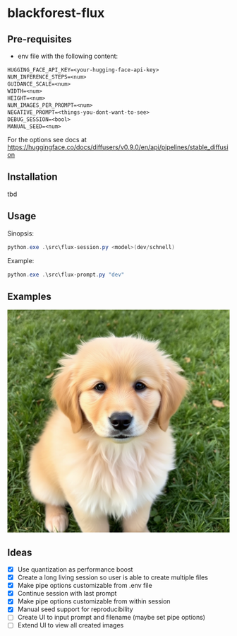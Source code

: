 # blackforest-flux

## Pre-requisites
- env file with the following content:
```env
HUGGING_FACE_API_KEY=<your-hugging-face-api-key>
NUM_INFERENCE_STEPS=<num>
GUIDANCE_SCALE=<num>
WIDTH=<num>
HEIGHT=<num>
NUM_IMAGES_PER_PROMPT=<num>
NEGATIVE_PROMPT=<things-you-dont-want-to-see>
DEBUG_SESSION=<bool>
MANUAL_SEED=<num>
```
For the options see docs at https://huggingface.co/docs/diffusers/v0.9.0/en/api/pipelines/stable_diffusion

## Installation
tbd

## Usage

Sinopsis:
```powershell
python.exe .\src\flux-session.py <model>(dev/schnell)
```

Example:
```powershell
python.exe .\src\flux-prompt.py "dev"
```

## Examples
![Fluffy Golden Retriever](golden-retriever.png)

## Ideas
- [x] Use quantization as performance boost
- [x] Create a long living session so user is able to create multiple files
- [x] Make pipe options customizable from .env file
- [x] Continue session with last prompt
- [x] Make pipe options customizable from within session
- [x] Manual seed support for reproducibility
- [ ] Create UI to input prompt and filename (maybe set pipe options)
- [ ] Extend UI to view all created images
